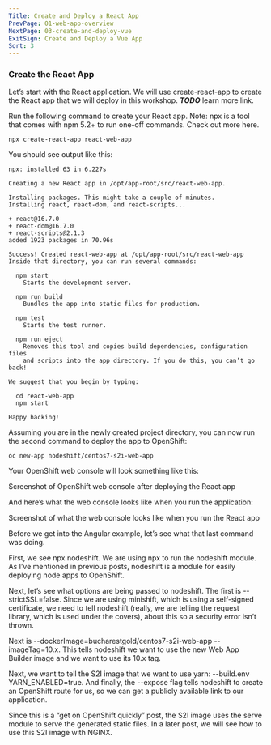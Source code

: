 ```yaml
---
Title: Create and Deploy a React App
PrevPage: 01-web-app-overview
NextPage: 03-create-and-deploy-vue
ExitSign: Create and Deploy a Vue App
Sort: 3
---
```


### Create the React App

Let’s start with the React application. We will use create-react-app to create the React app that we will deploy in this workshop. ***TODO*** learn more link.

Run the following command to create your React app. Note: npx is a tool that comes with npm 5.2+ to run one-off commands. Check out more here.

```execute
npx create-react-app react-web-app
```

You should see output like this:

```
npx: installed 63 in 6.227s

Creating a new React app in /opt/app-root/src/react-web-app.

Installing packages. This might take a couple of minutes.
Installing react, react-dom, and react-scripts...

+ react@16.7.0
+ react-dom@16.7.0
+ react-scripts@2.1.3
added 1923 packages in 70.96s

Success! Created react-web-app at /opt/app-root/src/react-web-app
Inside that directory, you can run several commands:

  npm start
    Starts the development server.

  npm run build
    Bundles the app into static files for production.

  npm test
    Starts the test runner.

  npm run eject
    Removes this tool and copies build dependencies, configuration files
    and scripts into the app directory. If you do this, you can’t go back!

We suggest that you begin by typing:

  cd react-web-app
  npm start

Happy hacking!
```

Assuming you are in the newly created project directory, you can now run the second command to deploy the app to OpenShift:

```execute
oc new-app nodeshift/centos7-s2i-web-app
```

Your OpenShift web console will look something like this:

Screenshot of OpenShift web console after deploying the React app

And here’s what the web console looks like when you run the application:

Screenshot of what the web console looks like when you run the React app

Before we get into the Angular example, let’s see what that last command was doing.

First, we see npx nodeshift. We are using npx to run the nodeshift module. As I’ve mentioned in previous posts, nodeshift is a module for easily deploying node apps to OpenShift.

Next, let’s see what options are being passed to nodeshift. The first is --strictSSL=false. Since we are using minishift, which is using a self-signed certificate, we need to tell nodeshift (really, we are telling the request library, which is used under the covers), about this so a security error isn’t thrown.

Next is --dockerImage=bucharestgold/centos7-s2i-web-app --imageTag=10.x. This tells nodeshift we want to use the new Web App Builder image and we want to use its 10.x tag.

Next, we want to tell the S2I image that we want to use yarn: --build.env YARN_ENABLED=true. And finally, the --expose flag tells nodeshift to create an OpenShift route for us, so we can get a publicly available link to our application.

Since this is a “get on OpenShift quickly” post, the S2I image uses the serve module to serve the generated static files. In a later post, we will see how to use this S2I image with NGINX.